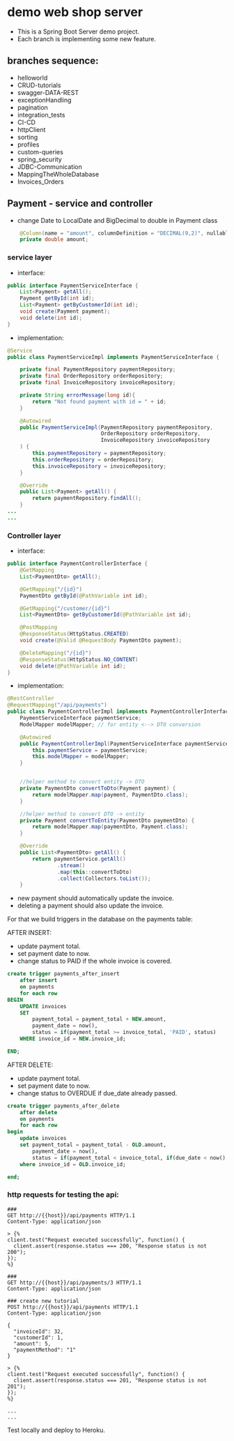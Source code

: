 # demo web shop server

- This is a Spring Boot Server demo project.
- Each branch is implementing some new feature.

## branches sequence:
- helloworld
- CRUD-tutorials
- swagger-DATA-REST
- exceptionHandling
- pagination
- integration_tests
- CI-CD
- httpClient  
- sorting
- profiles
- custom-queries
- spring_security
- JDBC-Communication
- MappingTheWholeDatabase
- Invoices_Orders

## Payment - service and controller

- change Date to LocalDate and BigDecimal to double in Payment class

```java
    @Column(name = "amount", columnDefinition = "DECIMAL(9,2)", nullable = false, precision = 2)
    private double amount;
```

### service layer
- interface:
```java
public interface PaymentServiceInterface {
    List<Payment> getAll();
    Payment getById(int id);
    List<Payment> getByCustomerId(int id);
    void create(Payment payment);
    void delete(int id);
}
```
- implementation:
```java
@Service
public class PaymentServiceImpl implements PaymentServiceInterface {

    private final PaymentRepository paymentRepository;
    private final OrderRepository orderRepository;
    private final InvoiceRepository invoiceRepository;

    private String errorMessage(long id){
        return "Not found payment with id = " + id;
    }

    @Autowired
    public PaymentServiceImpl(PaymentRepository paymentRepository,
                              OrderRepository orderRepository,
                              InvoiceRepository invoiceRepository
    ) {
        this.paymentRepository = paymentRepository;
        this.orderRepository = orderRepository;
        this.invoiceRepository = invoiceRepository;
    }

    @Override
    public List<Payment> getAll() {
        return paymentRepository.findAll();
    }
...
...
```

### Controller layer
- interface:
```java
public interface PaymentControllerInterface {
    @GetMapping
    List<PaymentDto> getAll();

    @GetMapping("/{id}")
    PaymentDto getById(@PathVariable int id);

    @GetMapping("/customer/{id}")
    List<PaymentDto> getByCustomerId(@PathVariable int id);

    @PostMapping
    @ResponseStatus(HttpStatus.CREATED)
    void create(@Valid @RequestBody PaymentDto payment);

    @DeleteMapping("/{id}")
    @ResponseStatus(HttpStatus.NO_CONTENT)
    void delete(@PathVariable int id);
}
```

- implementation:
```java
@RestController
@RequestMapping("/api/payments")
public class PaymentControllerImpl implements PaymentControllerInterface {
    PaymentServiceInterface paymentService;
    ModelMapper modelMapper; // for entity <--> DTO conversion

    @Autowired
    public PaymentControllerImpl(PaymentServiceInterface paymentService, ModelMapper modelMapper) {
        this.paymentService = paymentService;
        this.modelMapper = modelMapper;
    }


    //helper method to convert entity -> DTO
    private PaymentDto convertToDto(Payment payment) {
        return modelMapper.map(payment, PaymentDto.class);
    }

    //helper method to convert DTO -> entity
    private Payment convertToEntity(PaymentDto paymentDto) {
        return modelMapper.map(paymentDto, Payment.class);
    }

    @Override
    public List<PaymentDto> getAll() {
        return paymentService.getAll()
                .stream()
                .map(this::convertToDto)
                .collect(Collectors.toList());
    }
```

- new payment should automatically update the invoice.
- deleting a payment should also update the invoice.

For that we build triggers in the database on the payments table:

AFTER INSERT:
- update payment total.
- set payment date to now.
- change status to PAID if the whole invoice is covered.
```sql
create trigger payments_after_insert
    after insert
    on payments
    for each row
BEGIN
    UPDATE invoices
    SET
        payment_total = payment_total + NEW.amount,
        payment_date = now(),
        status = if(payment_total >= invoice_total, 'PAID', status)
    WHERE invoice_id = NEW.invoice_id;

END;
```

AFTER DELETE:
- update payment total.
- set payment date to now.
- change status to OVERDUE if due_date already passed.
```sql
create trigger payments_after_delete
    after delete
    on payments
    for each row
begin
    update invoices
    set payment_total = payment_total - OLD.amount,
        payment_date = now(),
        status = if(payment_total < invoice_total, if(due_date < now(), 'OVERDUE', 'OPEN'), status)
    where invoice_id = OLD.invoice_id;

end;
```


### http requests for testing the api:
```http request
###
GET http://{{host}}/api/payments HTTP/1.1
Content-Type: application/json

> {%
client.test("Request executed successfully", function() {
  client.assert(response.status === 200, "Response status is not 200");
});
%}

###
GET http://{{host}}/api/payments/3 HTTP/1.1
Content-Type: application/json

### create new tutorial
POST http://{{host}}/api/payments HTTP/1.1
Content-Type: application/json

{
  "invoiceId": 32,
  "customerId": 1,
  "amount": 5,
  "paymentMethod": "1"
}

> {%
client.test("Request executed successfully", function() {
  client.assert(response.status === 201, "Response status is not 201");
});
%}

...
...
```

Test locally and deploy to Heroku.